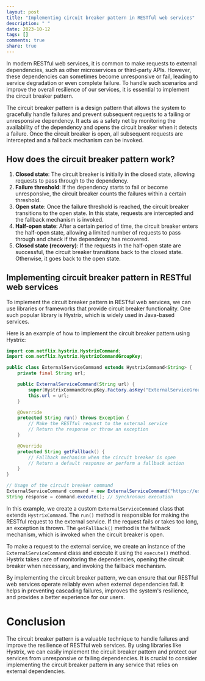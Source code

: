 ```yaml
---
layout: post
title: "Implementing circuit breaker pattern in RESTful web services"
description: " "
date: 2023-10-12
tags: []
comments: true
share: true
---
```


In modern RESTful web services, it is common to make requests to external dependencies, such as other microservices or third-party APIs. However, these dependencies can sometimes become unresponsive or fail, leading to service degradation or even complete failure. To handle such scenarios and improve the overall resilience of our services, it is essential to implement the circuit breaker pattern.

The circuit breaker pattern is a design pattern that allows the system to gracefully handle failures and prevent subsequent requests to a failing or unresponsive dependency. It acts as a safety net by monitoring the availability of the dependency and opens the circuit breaker when it detects a failure. Once the circuit breaker is open, all subsequent requests are intercepted and a fallback mechanism can be invoked.

## How does the circuit breaker pattern work?

1. **Closed state**: The circuit breaker is initially in the closed state, allowing requests to pass through to the dependency.
2. **Failure threshold**: If the dependency starts to fail or become unresponsive, the circuit breaker counts the failures within a certain threshold.
3. **Open state**: Once the failure threshold is reached, the circuit breaker transitions to the open state. In this state, requests are intercepted and the fallback mechanism is invoked.
4. **Half-open state**: After a certain period of time, the circuit breaker enters the half-open state, allowing a limited number of requests to pass through and check if the dependency has recovered.
5. **Closed state (recovery)**: If the requests in the half-open state are successful, the circuit breaker transitions back to the closed state. Otherwise, it goes back to the open state.

## Implementing circuit breaker pattern in RESTful web services

To implement the circuit breaker pattern in RESTful web services, we can use libraries or frameworks that provide circuit breaker functionality. One such popular library is Hystrix, which is widely used in Java-based services.

Here is an example of how to implement the circuit breaker pattern using Hystrix:

```java
import com.netflix.hystrix.HystrixCommand;
import com.netflix.hystrix.HystrixCommandGroupKey;

public class ExternalServiceCommand extends HystrixCommand<String> {
    private final String url;

    public ExternalServiceCommand(String url) {
        super(HystrixCommandGroupKey.Factory.asKey("ExternalServiceGroup"));
        this.url = url;
    }

    @Override
    protected String run() throws Exception {
        // Make the RESTful request to the external service
        // Return the response or throw an exception
    }

    @Override
    protected String getFallback() {
        // Fallback mechanism when the circuit breaker is open
        // Return a default response or perform a fallback action
    }
}

// Usage of the circuit breaker command
ExternalServiceCommand command = new ExternalServiceCommand("https://example.com/api");
String response = command.execute(); // Synchronous execution
```

In this example, we create a custom `ExternalServiceCommand` class that extends `HystrixCommand`. The `run()` method is responsible for making the RESTful request to the external service. If the request fails or takes too long, an exception is thrown. The `getFallback()` method is the fallback mechanism, which is invoked when the circuit breaker is open.

To make a request to the external service, we create an instance of the `ExternalServiceCommand` class and execute it using the `execute()` method. Hystrix takes care of monitoring the dependencies, opening the circuit breaker when necessary, and invoking the fallback mechanism.

By implementing the circuit breaker pattern, we can ensure that our RESTful web services operate reliably even when external dependencies fail. It helps in preventing cascading failures, improves the system's resilience, and provides a better experience for our users.

# Conclusion

The circuit breaker pattern is a valuable technique to handle failures and improve the resilience of RESTful web services. By using libraries like Hystrix, we can easily implement the circuit breaker pattern and protect our services from unresponsive or failing dependencies. It is crucial to consider implementing the circuit breaker pattern in any service that relies on external dependencies.